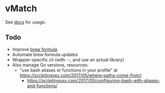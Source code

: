 # vMatch

See [docs](./docs/README.md) for usage.

## Todo

- Improve [brew formula](https://github.com/anttiharju/homebrew-packages)
- Automate brew formula updates
- Wrapper-specific cli (with --, and use an actual library)
- Also manage Go versions, resources:
  - "use bash aliases or functions in your profile" at https://scriptingosx.com/2017/05/where-paths-come-from/:
    - https://scriptingosx.com/2017/05/configuring-bash-with-aliases-and-functions/
